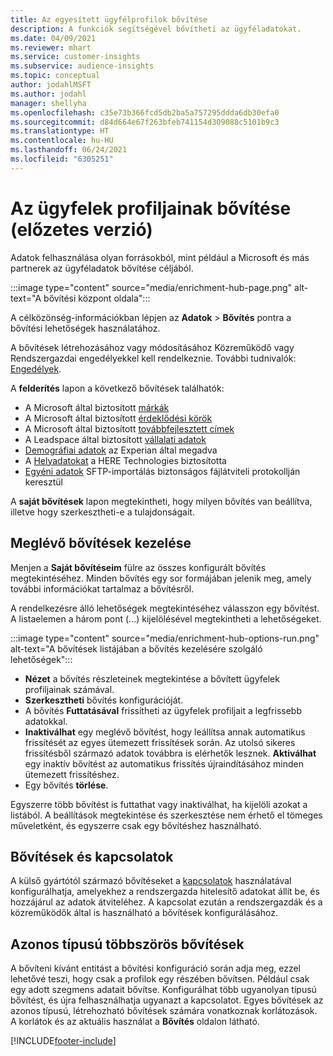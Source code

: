 ```yaml
---
title: Az egyesített ügyfélprofilok bővítése
description: A funkciók segítségével bővítheti az ügyféladatokat.
ms.date: 04/09/2021
ms.reviewer: mhart
ms.service: customer-insights
ms.subservice: audience-insights
ms.topic: conceptual
author: jodahlMSFT
ms.author: jodahl
manager: shellyha
ms.openlocfilehash: c35e73b366fcd5db2ba5a757295ddda6db30efa0
ms.sourcegitcommit: d84d664e67f263bfeb741154d309088c5101b9c3
ms.translationtype: HT
ms.contentlocale: hu-HU
ms.lasthandoff: 06/24/2021
ms.locfileid: "6305251"
---
```

# <a name="enrichment-for-customer-profiles-preview"></a>Az ügyfelek profiljainak bővítése (előzetes verzió)

Adatok felhasználása olyan forrásokból, mint például a Microsoft és más partnerek az ügyféladatok bővítése céljából.

:::image type="content" source="media/enrichment-hub-page.png" alt-text="A bővítési központ oldala":::

A célközönség-információkban lépjen az **Adatok** > **Bővítés** pontra a bővítési lehetőségek használatához.  

A bővítések létrehozásához vagy módosításához Közreműködő vagy Rendszergazdai engedélyekkel kell rendelkeznie. További tudnivalók: [Engedélyek](permissions.md).

A **felderítés** lapon a következő bővítések találhatók:

- A Microsoft által biztosított [márkák](enrichment-microsoft.md)
- A Microsoft által biztosított [érdeklődési körök](enrichment-microsoft.md)
- A Microsoft által biztosított [továbbfejlesztett címek](enrichment-enhanced-addresses.md)
- A Leadspace által biztosított [vállalati adatok](enrichment-leadspace.md)
- [Demográfiai adatok](enrichment-experian.md) az Experian által megadva
- A [Helyadatokat](enrichment-here.md) a HERE Technologies biztosította
- [Egyéni adatok](enrichment-SFTP-custom-import.md) SFTP-importálás biztonságos fájlátviteli protokollján keresztül

A **saját bővítések** lapon megtekintheti, hogy milyen bővítés van beállítva, illetve hogy szerkesztheti-e a tulajdonságait.

## <a name="manage-existing-enrichments"></a>Meglévő bővítések kezelése

Menjen a **Saját bővítéseim** fülre az összes konfigurált bővítés megtekintéséhez. Minden bővítés egy sor formájában jelenik meg, amely további információkat tartalmaz a bővítésről.

A rendelkezésre álló lehetőségek megtekintéséhez válasszon egy bővítést. A listaelemen a három pont (...) kijelölésével megtekintheti a lehetőségeket.

:::image type="content" source="media/enrichment-hub-options-run.png" alt-text="A bővítések listájában a bővítés kezelésére szolgáló lehetőségek":::

- **Nézet** a bővítés részleteinek megtekintése a bővített ügyfelek profiljainak számával.
- **Szerkesztheti** bővítés konfigurációját.
- A bővítés **Futtatásával** frissítheti az ügyfelek profiljait a legfrissebb adatokkal.
- **Inaktiválhat** egy meglévő bővítést, hogy leállítsa annak automatikus frissítését az egyes ütemezett frissítések során. Az utolsó sikeres frissítésből származó adatok továbbra is elérhetők lesznek. **Aktiválhat** egy inaktív bővítést az automatikus frissítés újraindításához minden ütemezett frissítéshez.
- Egy bővítés **törlése**.

Egyszerre több bővítést is futtathat vagy inaktiválhat, ha kijelöli azokat a listából. A beállítások megtekintése és szerkesztése nem érhető el tömeges műveletként, és egyszerre csak egy bővítéshez használható.

## <a name="enrichments-and-connections"></a>Bővítések és kapcsolatok

A külső gyártótól származó bővítéseket a [kapcsolatok](connections.md) használatával konfigurálhatja, amelyekhez a rendszergazda hitelesítő adatokat állít be, és hozzájárul az adatok átviteléhez. A kapcsolat ezután a rendszergazdák és a közreműködők által is használható a bővítések konfigurálásához.  

## <a name="multiple-enrichments-of-the-same-type"></a>Azonos típusú többszörös bővítések

A bővíteni kívánt entitást a bővítési konfiguráció során adja meg, ezzel lehetővé teszi, hogy csak a profilok egy részében bővítsen. Például csak egy adott szegmens adatait bővítse. Konfigurálhat több ugyanolyan típusú bővítést, és újra felhasználhatja ugyanazt a kapcsolatot. Egyes bővítések az azonos típusú, létrehozható bővítések számára vonatkoznak korlátozások. A korlátok és az aktuális használat a **Bővítés** oldalon látható.

[!INCLUDE[footer-include](../includes/footer-banner.md)]
